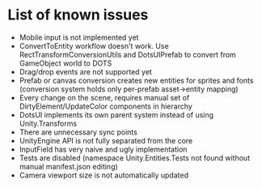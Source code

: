 # List of known issues

* Mobile input is not implemented yet
* ConvertToEntity workflow doesn't work. Use RectTransformConversionUtils and DotsUIPrefab to convert from GameObject world to DOTS
* Drag/drop events are not supported yet
* Prefab or canvas conversion creates new entities for sprites and fonts (conversion system holds only per-prefab asset->entity mapping)
* Every change on the scene, requires manual set of DirtyElement/UpdateColor components in hierarchy
* DotsUI implements its own parent system instead of using Unity.Transforms
* There are unnecessary sync points
* UnityEngine API is not fully separated from the core
* InputField has very naive and ugly implementation
* Tests are disabled (namespace Unity.Entities.Tests not found without manual manifest.json editing)
* Camera viewport size is not automatically updated